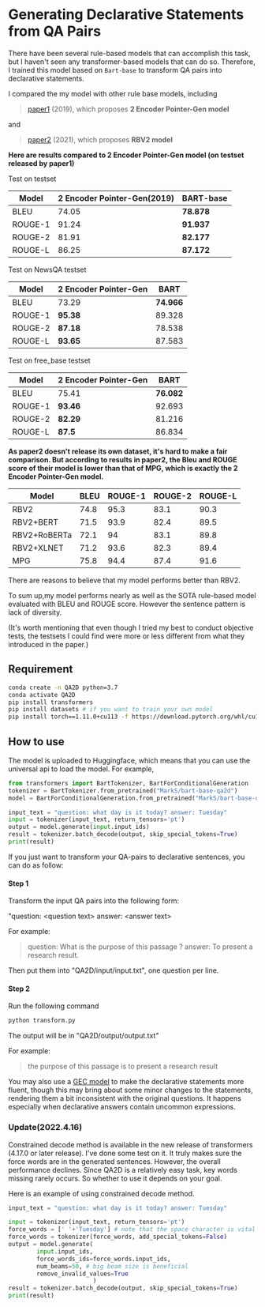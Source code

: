 # Generating Declarative Statements from QA Pairs

There have been several rule-based models that can accomplish this task, but I haven't seen any transformer-based models that can do so. Therefore, I trained this model based on `Bart-base` to transform QA pairs into declarative statements.

I compared the my model with other rule base models, including 

> [paper1](https://aclanthology.org/D19-5401.pdf) (2019), which proposes **2 Encoder Pointer-Gen model**

and

> [paper2](https://arxiv.org/pdf/2112.03849.pdf) (2021), which proposes **RBV2 model**

**Here are results compared to 2 Encoder Pointer-Gen model (on testset released by paper1)**

Test on testset

| Model   | 2 Encoder Pointer-Gen(2019) | BART-base  |
| ------- | --------------------------- | ---------- |
| BLEU    | 74.05                       | **78.878** |
| ROUGE-1 | 91.24                       | **91.937** |
| ROUGE-2 | 81.91                       | **82.177** |
| ROUGE-L | 86.25                       | **87.172** |

Test on NewsQA testset

| Model   | 2 Encoder Pointer-Gen | BART       |
| ------- | --------------------- | ---------- |
| BLEU    | 73.29                 | **74.966** |
| ROUGE-1 | **95.38**             | 89.328     |
| ROUGE-2 | **87.18**             | 78.538     |
| ROUGE-L | **93.65**             | 87.583     |

Test on free_base testset

| Model   | 2 Encoder Pointer-Gen | BART       |
| ------- | --------------------- | ---------- |
| BLEU    | 75.41                 | **76.082** |
| ROUGE-1 | **93.46**             | 92.693     |
| ROUGE-2 | **82.29**             | 81.216     |
| ROUGE-L | **87.5**              | 86.834     |



**As paper2 doesn't release its own dataset, it's hard to make a fair comparison. But according to results in paper2, the Bleu and ROUGE score of their model is lower than that of MPG, which is exactly the 2 Encoder Pointer-Gen model.**

| Model        | BLEU | ROUGE-1 | ROUGE-2 | ROUGE-L |
| ------------ | ---- | ------- | ------- | ------- |
| RBV2         | 74.8 | 95.3    | 83.1    | 90.3    |
| RBV2+BERT    | 71.5 | 93.9    | 82.4    | 89.5    |
| RBV2+RoBERTa | 72.1 | 94      | 83.1    | 89.8    |
| RBV2+XLNET   | 71.2 | 93.6    | 82.3    | 89.4    |
| MPG          | 75.8 | 94.4    | 87.4    | 91.6    |

There are reasons to believe that my model performs better than RBV2.

To sum up,my model performs nearly as well as the SOTA rule-based model evaluated with BLEU and ROUGE score. However the sentence pattern is lack of diversity.

(It's worth mentioning that even though I tried my best to conduct objective tests, the testsets I could find were more or less different from what they introduced in the paper.)



## Requirement

```bash
conda create -n QA2D python=3.7
conda activate QA2D
pip install transformers
pip install datasets # if you want to train your own model
pip install torch==1.11.0+cu113 -f https://download.pytorch.org/whl/cu113/torch_stable.html
```



## How to use

The model is uploaded to Huggingface, which means that you can use the universal api to load the model. For example,

```python
from transformers import BartTokenizer, BartForConditionalGeneration
tokenizer = BartTokenizer.from_pretrained("MarkS/bart-base-qa2d")
model = BartForConditionalGeneration.from_pretrained("MarkS/bart-base-qa2d")

input_text = "question: what day is it today? answer: Tuesday"
input = tokenizer(input_text, return_tensors='pt')
output = model.generate(input.input_ids)
result = tokenizer.batch_decode(output, skip_special_tokens=True)
print(result)
```



If you just want to transform your QA-pairs to declarative sentences, you can do as follow:

#### Step 1

Transform the input QA pairs into the following form:

"question: \<question text\> answer: \<answer text\>

For example:

> question: What is the purpose of this passage ? answer: To present a research result.

Then put them into "QA2D/input/input.txt", one question per line.

#### Step 2

Run the following command

```python
python transform.py
```

The output will be in "QA2D/output/output.txt"

For example:

> the purpose of this passage is to present a research result



You may also use a [GEC model](https://github.com/SoyMark/gector_roberta) to make the declarative statements more fluent, though this may bring about some minor changes to the statements, rendering them a bit inconsistent with the original questions. It happens especially when declarative answers contain uncommon expressions.



### Update(2022.4.16)

Constrained decode method is available in the new release of transformers (4.17.0 or later release). I've done some test on it. It truly makes sure the force words are in the generated sentences. However, the overall performance declines. Since QA2D is a relatively easy task, key words missing rarely occurs. So whether to use it depends on your goal.

Here is an example of using constrained decode method.

```python
input_text = "question: what day is it today? answer: Tuesday"

input = tokenizer(input_text, return_tensors='pt')
force_words = [' '+'Tuesday'] # note that the space character is vital
force_words = tokenizer(force_words, add_special_tokens=False)
output = model.generate(
        input.input_ids,
        force_words_ids=force_words.input_ids,
        num_beams=50, # big beam size is beneficial
        remove_invalid_values=True
						)
result = tokenizer.batch_decode(output, skip_special_tokens=True)
print(result)
```

